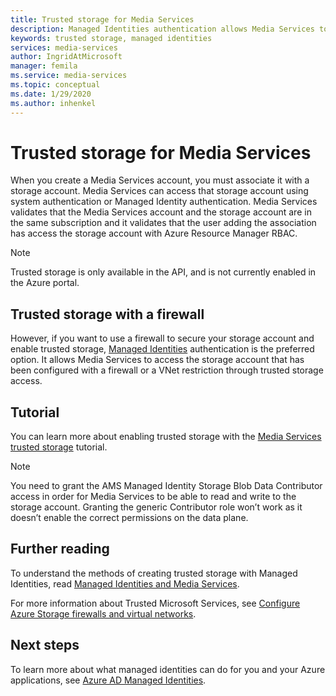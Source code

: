 ```yaml
---
title: Trusted storage for Media Services
description: Managed Identities authentication allows Media Services to access the storage account that has been configured with a firewall or a VNet restriction through trusted storage access.
keywords: trusted storage, managed identities
services: media-services
author: IngridAtMicrosoft
manager: femila
ms.service: media-services
ms.topic: conceptual
ms.date: 1/29/2020
ms.author: inhenkel
---
```


# Trusted storage for Media Services

When you create a Media Services account, you must associate it with a storage account. Media Services can access that storage account using system authentication or Managed Identity authentication. Media Services validates that the Media Services account and the storage account are in the same subscription and it validates that the user adding the association has access the storage account with Azure Resource Manager RBAC.

>[!NOTE]
>Trusted storage is only available in the API, and is not currently enabled in the Azure portal.

## Trusted storage with a firewall

However, if you want to use a firewall to secure your storage account and enable trusted storage, [Managed Identities](concept-managed-identities.md) authentication is the preferred option. It allows Media Services to access the storage account that has been configured with a firewall or a VNet restriction through trusted storage access.

## Tutorial

You can learn more about enabling trusted storage with the [Media Services trusted storage](security-trusted-storage-rest-tutorial.md) tutorial.

> [!NOTE]
> You need to grant the AMS Managed Identity Storage Blob Data Contributor access in order for Media Services to be able to read and write to the storage account.  Granting the generic Contributor role won’t work as it doesn’t enable the correct permissions on the data plane.

## Further reading

To understand the methods of creating trusted storage with Managed Identities, read [Managed Identities and Media Services](concept-managed-identities.md).

For more information about Trusted Microsoft Services, see [Configure Azure Storage firewalls and virtual networks](../../storage/common/storage-network-security.md#trusted-microsoft-services).

## Next steps

To learn more about what managed identities can do for you and your Azure applications, see [Azure AD Managed Identities](https://docs.microsoft.com/active-directory/managed-identities-azure-resources/overview.md).

